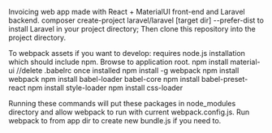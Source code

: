 Invoicing web app made with React + MaterialUI front-end and Laravel backend. composer create-project laravel/laravel [target dir] --prefer-dist to install Laravel in your project directory; 
Then clone this repository into the project directory.

To webpack assets if you want to develop: requires node.js installation which should include npm. Browse to application root. 
npm install material-ui //delete .babelrc once installed 
npm install -g webpack 
npm install webpack 
npm install babel-loader babel-core 
npm install babel-preset-react 
npm install style-loader 
npm install css-loader

Running these commands will put these packages in node_modules directory and allow webpack to run with current webpack.config.js. 
Run webpack to from app dir to create new bundle.js if you need to.